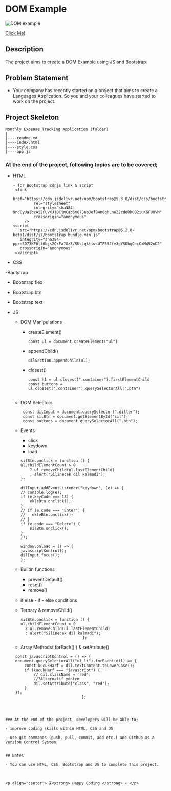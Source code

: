 # DOM Example

![DOM example](https://github.com/kaplanh/Dom-Example/assets/101884444/6daeae24-55bd-47e2-adb3-85c89d9af223)


[Click Me!](https://kaplanh.github.io/Dom-Example/)

## Description

The project aims to create a DOM Example using JS and Bootstrap.

## Problem Statement

- Your company has recently started on a project that aims to create a Languages Application. So you and your colleagues have started to work on the project.

## Project Skeleton 

```
Monthly Expense Tracking Application (folder)
|
|----readme.md                        
|----index.html  
|----style.css
|----app.js
``` 


### At the end of the project, following topics are to be covered;

- HTML
   ```
   - for Bootstrap cdnjs link & script
    <link
            href="https://cdn.jsdelivr.net/npm/bootstrap@5.3.0/dist/css/bootstrap.min.css"
            rel="stylesheet"
            integrity="sha384-9ndCyUaIbzAi2FUVXJi0CjmCapSmO7SnpJef0486qhLnuZ2cdeRhO02iuK6FUUVM"
            crossorigin="anonymous"
        />
   <script
      src="https://cdn.jsdelivr.net/npm/bootstrap@5.2.0-beta1/dist/js/bootstrap.bundle.min.js"
      integrity="sha384-pprn3073KE6tl6bjs2QrFaJGz5/SUsLqktiwsUTF55Jfv3qYSDhgCecCxMW52nD2"
      crossorigin="anonymous"
    ></script>
   
   ```
 
- CSS
  
-Bootstrap
 - Bootstrap flex
 - Bootstrap btn
 - Bootstrap text
  
  
- JS
  - DOM Manipulations
    - createElement()
      ```
      const ul = document.createElement("ul")
      ```
    - appendChild()
      ```
      dilSection.appendChild(ul);
      ```
    - closest()
      ```
      const h1 = ul.closest(".container").firstElementChild
      const buttons = ul.closest(".container").querySelectorAll(".btn")
      ```
      
      ```
      ```
     
  - DOM Selectors
    
    ```
     const dilInput = document.querySelector(".diller");
     const silBtn = document.getElementById("sil");
     const buttons = document.querySelectorAll(".btn");
    
    ```
  - Events
    - click
    - keydown
    - load 
    ```
    silBtn.onclick = function () {
    ul.childElementCount > 0
        ? ul.removeChild(ul.lastElementChild)
        : alert("Silinecek dil kalmadi");
    };
    
    dilInput.addEventListener("keydown", (e) => {
    // console.log(e);
    if (e.keyCode === 13) {
        ekleBtn.onclick();
    }
    // if (e.code === 'Enter') {
    //   ekleBtn.onclick();
    // }
    if (e.code === "Delete") {
        silBtn.onclick();
    }
    });

    window.onload = () => {
    javascriptKontrol();
    dilInput.focus();
    };
    
    ```
  - Builtin functions
     - preventDefault()
     - reset()
     - remove()  
  - if else - if - else conditions
  - Ternary & removeChild()
      ```
      silBtn.onclick = function () {
    ul.childElementCount > 0
        ? ul.removeChild(ul.lastElementChild)
        : alert("Silinecek dil kalmadi");
                                 };
      ```

  - Array Methods( forEach() ) & setAtribute()
   ```
    const javascriptKontrol = () => {
    document.querySelectorAll("ul li").forEach((dil) => {
        const kucukHarf = dil.textContent.toLowerCase();
        if (kucukHarf === "javascript") {
            // dil.className = 'red';
            //?Alternatif yöntem
            dil.setAttribute("class", "red");
        }
    });
                                 };
 ```

    

### At the end of the project, developers will be able to;

- improve coding skills within HTML, CSS and JS 

- use git commands (push, pull, commit, add etc.) and Github as a Version Control System.


## Notes

- You can use HTML, CSS, Bootstrap and JS to complete this project.



<p align="center"> ⌛<strong> Happy Coding </strong> ✍ </p>


